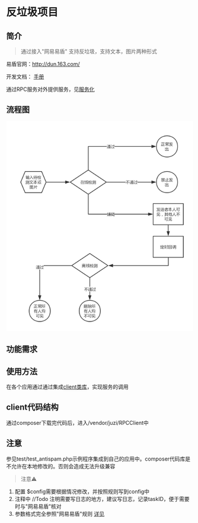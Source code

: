 # 反垃圾项目

## 简介 
> 通过接入"网易易盾" 支持反垃圾，支持文本，图片两种形式

易盾官网：http://dun.163.com/

开发文档： [手册](https://www.163yun.com/docs/product/antispam/%E6%96%B0%E6%89%8B%E6%8C%87%E5%8D%97)

通过RPC服务对外提供服务，见[服务化](/project/soa/)

## 流程图
![image](attachment/images/antispam.png)

## 功能需求



## 使用方法

在各个应用通过通过集成[client类库](/project/soa/?id=client%E7%AB%AF%E4%BD%BF%E7%94%A8)，实现服务的调用

## client代码结构

通过composer下载完代码后，进入/vendor/juzi/RPCClient中

## 注意
参见test/test_antispam.php示例程序集成到自己的应用中。composer代码库是不允许在本地修改的。否则会造成无法升级兼容

> 注意⚠️

1. 配置 $config需要根据情况修改，并按照规则写到config中
1. 注释中 //Todo 注明需要写日志的地方，建议写日志，记录taskID，便于需要时与"网易易盾"核对
1. 参数格式完全参照"网易易盾"规则 [详见](https://www.163yun.com/docs/product/antispam/%E8%A7%84%E8%8C%83%E8%AF%B4%E6%98%8E)
